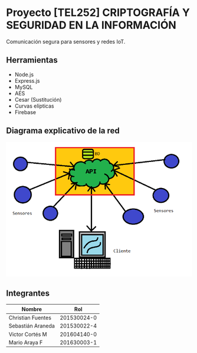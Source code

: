 # Proyecto [TEL252] CRIPTOGRAFÍA Y SEGURIDAD EN LA INFORMACIÓN

Comunicación segura para sensores y redes IoT.

## Herramientas

- Node.js
- Express.js
- MySQL
- AES
- Cesar (Sustitución)
- Curvas elípticas
- Firebase

## Diagrama explicativo de la red

![Diagrama](imgs/proyecto.png)

## Integrantes

| Nombre | Rol |
| ---- | ---- | 
| Christian Fuentes | 201530024-0 |
| Sebastián Araneda | 201530022-4 |
| Victor Cortés M | 201604140-0 |
| Mario Araya F | 201630003-1 |
